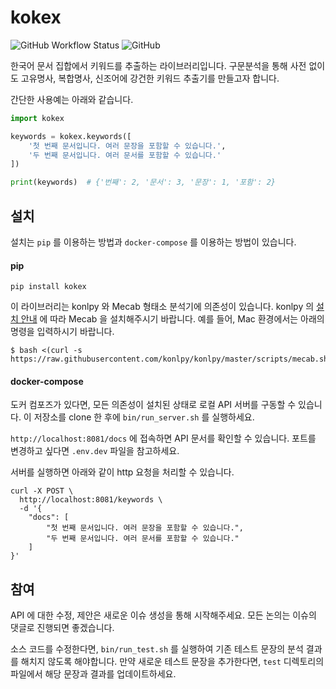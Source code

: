 # kokex

![GitHub Workflow Status](https://img.shields.io/github/workflow/status/jsmyung-datansoft/kokex/Python%20package)
![GitHub](https://img.shields.io/github/license/jsmyung-datansoft/kokex)

한국어 문서 집합에서 키워드를 추출하는 라이브러리입니다. 
구문분석을 통해 사전 없이도 고유명사, 복합명사, 신조어에 강건한 키워드 추출기를 만들고자 합니다.

간단한 사용예는 아래와 같습니다.

```python
import kokex

keywords = kokex.keywords([
    '첫 번째 문서입니다. 여러 문장을 포함할 수 있습니다.',
    '두 번째 문서입니다. 여러 문서를 포함할 수 있습니다.'
])

print(keywords)  # {'번째': 2, '문서': 3, '문장': 1, '포함': 2}
```

## 설치
설치는 `pip` 를 이용하는 방법과 `docker-compose` 를 이용하는 방법이 있습니다.

#### pip

`pip install kokex`

이 라이브러리는 konlpy 와 Mecab 형태소 분석기에 의존성이 있습니다. 
konlpy 의 [설치 안내](https://konlpy.org/ko/v0.5.2/install) 에 따라 Mecab 을 설치해주시기 바랍니다. 예를 들어, Mac 환경에서는 아래의 명령을 입력하시기 바랍니다.

```
$ bash <(curl -s https://raw.githubusercontent.com/konlpy/konlpy/master/scripts/mecab.sh)
```

#### docker-compose
도커 컴포즈가 있다면, 모든 의존성이 설치된 상태로 로컬 API 서버를 구동할 수 있습니다. 
이 저장소를 clone 한 후에 `bin/run_server.sh` 를 실행하세요.

`http://localhost:8081/docs` 에 접속하면 API 문서를 확인할 수 있습니다. 포트를 변경하고 싶다면 `.env.dev` 파일을 참고하세요.

서버를 실행하면 아래와 같이 http 요청을 처리할 수 있습니다.
```
curl -X POST \
  http://localhost:8081/keywords \
  -d '{
	"docs": [
		"첫 번째 문서입니다. 여러 문장을 포함할 수 있습니다.", 
		"두 번째 문서입니다. 여러 문서를 포함할 수 있습니다."
	]
}'
```

## 참여
API 에 대한 수정, 제안은 새로운 이슈 생성을 통해 시작해주세요.
모든 논의는 이슈의 댓글로 진행되면 좋겠습니다.

소스 코드를 수정한다면, `bin/run_test.sh` 를 실행하여 기존 테스트 문장의 분석 결과를 해치지 않도록 해야합니다.
만약 새로운 테스트 문장을 추가한다면, `test` 디렉토리의 파일에서 해당 문장과 결과를 업데이트하세요. 